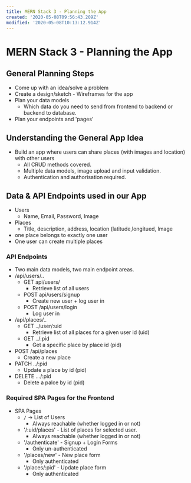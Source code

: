 ```yaml
---
title: MERN Stack 3 - Planning the App
created: '2020-05-08T09:56:43.209Z'
modified: '2020-05-08T10:13:12.914Z'
---
```


# MERN Stack 3 - Planning the App

## General Planning Steps

* Come up with an idea/solve a problem
* Create a design/sketch - Wireframes for the app
* Plan your data models
  * Which data do you need to send from frontend to backend or backend to database.
* Plan your endpoints and 'pages'

## Understanding the General App Idea

* Build an app where users can share places (with images and location) with other users
  * All CRUD methods covered.
  * Multiple data models, image upload and input validation.
  * Authentication and authorisation required.

## Data & API Endpoints used in our App

* Users
  * Name, Email, Password, Image
* Places
  * Title, description, address, location (latitude,longitued, Image
* one place belongs to exactly one user
* One user can create multiple places

### API Endpoints

  * Two main data models, two main endpoint areas.
  * /api/users/..
    * GET api/users/
      * Retrieve list of all users
    * POST api/users/signup
      * Create new user + log user in
    * POST /api/users/login
      * Log user in
  * /api/places/..
    * GET ../user/:uid
      * Retrieve list of all places for a given user id (uid)
    * GET ../:pid
      * Get a specific place by place id (pid)
  * POST /api/places
    * Create a new place
  * PATCH ../:pid
    * Update a place by id (pid)
  * DELETE .../:pid
    * Delete a palce by id (pid)

### Required SPA Pages for the Frontend

* SPA Pages
  * `/` -> List of Users
    * Always reachable (whether logged in or not)
  * '/:uid/places' - List of places for selected user.
    * Always reachable (whether logged in or not)
  * '/authenticate' - Signup + Login Forms
    * Only un-authenticated
  * '/places/new' - New place form
    * Only authenticated
  * '/places/:pid' - Update place form
    * Only authenticated
